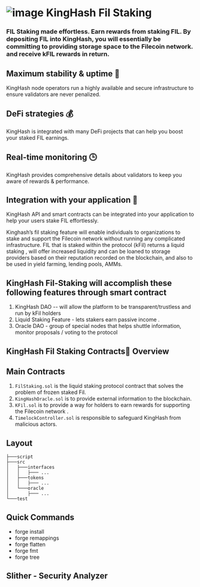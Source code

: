 #  ![image](https://user-images.githubusercontent.com/103015469/213083918-a46d25d4-8a9a-4446-b111-d687802507b1.png) KingHash Fil Staking 


### FIL Staking made **effortless**. Earn rewards from staking FIL. By depositing FIL into KingHash, you will essentially be committing to providing storage space to the Filecoin network. and receive kFIL rewards in return.

## Maximum stability & uptime 📱
KingHash node operators run a highly available and secure infrastructure to ensure validators are never penalized.
## DeFi strategies 💰
KingHash is integrated with many DeFi projects that can help you boost your staked FIL earnings.
## Real-time monitoring 🕒 
KingHash provides comprehensive details about validators to keep you aware of rewards & performance.
## Integration with your application 	📱
KingHash API and smart contracts can be integrated into your application to help your users stake FIL effortlessly.

Kinghash’s fil staking feature will enable individuals to organizations to stake and support the Filecoin network without running any complicated infrastructure. FIL that is staked within the protocol (kFil) returns a liquid staking , will offer increased liquidity and can be loaned to storage providers based on their reputation recorded on the blockchain, and also to be used in yield farming, lending pools, AMMs. 

## KingHash Fil-Staking will accomplish these following features through smart contract 
1. KingHash DAO -- will allow the platform to be transparent/trustless and run by kFil holders
2.  Liquid Staking Feature - lets stakers earn passive income . 
3. Oracle DAO - group of special nodes that helps shuttle information, monitor proposals / voting to the protocol 


## KingHash Fil Staking Contracts📑 Overview
## Main Contracts
1. `FilStaking.sol` is the liquid staking protocol contract that solves the problem of frozen staked Fil. 
2. `KingHashOracle.sol` is to provide external information to the blockchain.
3. `KFil.sol` is to provide a way for holders to earn rewards for supporting the Filecoin network . 
4. `TimelockController.sol` is responsible to safeguard KingHash from malicious actors.

## Layout
`├───script `<br>
`├───src `  <br>
`│   ├───interfaces` <br>
`│   │   ├─── ... ` <br>
`│   ├───tokens` <br>
`│   │   ├─── ... `<br>
`│   └───oracle `<br>
`│       ├─── ... `<br>
`└───test ` <br>


## Quick Commands
- forge install
- forge remappings
- forge flatten <File>
- forge fmt
- forge tree
  
## Slither - Security Analyzer
